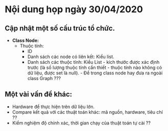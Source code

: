 # Nội dung họp ngày 30/04/2020

## Cập nhật một số cấu trúc tổ chức.

- **Class Node:**
	+ Thuộc tính:
		+ ID
		+ Danh sách các node có liên kết: Kiểu list.
		+ Danh sách các thuộc tính: Kiểu List - kích thước được xác định trước (là số lượng thuộc tính cần thiết - thuộc tính nào không có dữ liệu, được set là null). - Để trong class node hay đưa ra ngoài class Graph ???
     
 ## Một vài vấn đề khác:
 - Hardware để thực hiện trên dữ liệu lớn.
 - Compare kết quả với các thuật toán khác: mã nguồn, hardware, tiêu chí ??
 - Kiểm nghiệm độ chính xác, thời gian chạy của thuật toán tự cài ??
